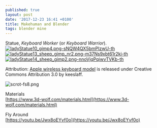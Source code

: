 ```yaml
---
published: true
layout: post
date: '2017-12-23 16:41 +0100'
title: Makehuman and Blender
tags: blender mine
---
```

Statue, _Keyboard Worker_ (or _Keyboard Warrior_).  
[![ladyStatue10_gimp4.png-sNQW4QX5bmPIzwU-th](https://images.weserv.nl/?url=https://i.imgur.com/djzzf5s.png)](https://images.weserv.nl/?url=https://i.imgur.com/z82ahbN.png)
[![ladyStatue13_sheep_gimp_nr2.png-m37Ns9xbt61r2ki-th](https://images.weserv.nl/?url=https://i.imgur.com/hXANQb4.png)](https://images.weserv.nl/?url=https://i.imgur.com/UJUgEhm.png)
[![ladyStatue14_sheep_gimp2.png-nnoVjqPqiwvTVKb-th](https://images.weserv.nl/?url=https://i.imgur.com/bpGaZ8r.png)](https://images.weserv.nl/?url=https://i.imgur.com/36FOKud.png)

Attribution: [Apple wireless keyboard model](https://www.blendswap.com/blends/view/89423) is released under Creative Commons Attribution 3.0 by keeslaff.

![scrot-fs8.png]({{site.baseurl}}/media/scrot-fs8.png)

Materials  
[https://www.3d-wolf.com/materials.html](https://www.3d-wolf.com/materials.html)

Fly Around  
[https://youtu.be/Jwx8oEYvf0o](https://youtu.be/Jwx8oEYvf0o)
